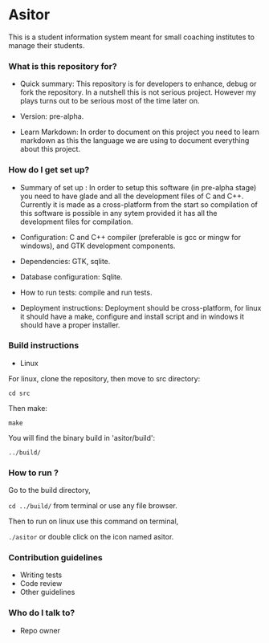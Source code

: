 # Asitor #

This is a student information system meant for small coaching institutes to manage their students.

### What is this repository for? ###

* Quick summary: This repository is for developers to enhance, debug or fork the repository. In a nutshell this is not serious project. However my plays turns out to be serious most of the time later on.

* Version: pre-alpha.

* Learn Markdown: In order to document on this project you need to learn markdown as this the language we are using to document everything about this project.

### How do I get set up? ###

* Summary of set up : In order to setup this software (in pre-alpha stage) you need to have glade and all the development files of C and C++. Currently it is made as a cross-platform from the start so compilation of this software is possible in any sytem provided it has all the development files for compilation.

* Configuration: C and C++ compiler (preferable is gcc or mingw for windows), and GTK development components. 
* Dependencies: GTK, sqlite.
* Database configuration: Sqlite.
* How to run tests: compile and run tests.
* Deployment instructions: Deployment should be cross-platform, for linux it should have a make, configure and install script and in windows it should have a proper installer.

### Build instructions

* Linux

For linux, clone the repository, then move to src directory:

`cd src`

Then make:

`make`

You will find the binary build in 'asitor/build':

`../build/`

### How to run ?

Go to the build directory,

`cd ../build/` from terminal or use any file browser.

Then to run on linux use this command on terminal,

`./asitor` or double click on the icon named asitor.

### Contribution guidelines ###

* Writing tests
* Code review
* Other guidelines

### Who do I talk to? ###

* Repo owner